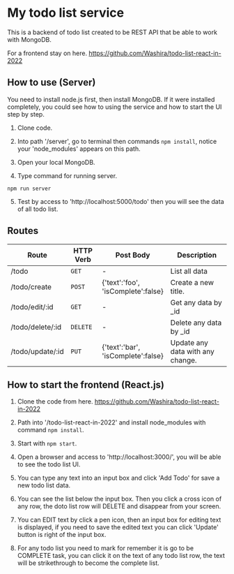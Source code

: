 # My todo list service

This is a backend of todo list created to be REST API that be able to work with MongoDB.

For a frontend stay on here.
https://github.com/Washira/todo-list-react-in-2022


## How to use (Server)

You need to install node.js first, then install MongoDB. If it were installed completely, you could see how to using the service and how to start the UI step by step.

1. Clone code.

2. Into path '/server', go to terminal then commands `npm install`, notice your 'node_modules' appears on this path.

3. Open your local MongoDB.

4. Type command for running server.

```
npm run server
```

5. Test by access to 'http://localhost:5000/todo' then you will see the data of all todo list.


## Routes

| Route | HTTP Verb | Post Body | Description |
|------|---------|----------|---------|
| /todo | `GET` | - | List all data |
| /todo/create | `POST` | {'text':'foo',<br> 'isComplete':false} | Create a new title. |
| /todo/edit/:id | `GET` | - | Get any data by _id |
| /todo/delete/:id | `DELETE` | - | Delete any data by _id |
| /todo/update/:id | `PUT` | {'text':'bar',<br> 'isComplete':false} | Update any data with any change. |


## How to start the frontend (React.js)

1. Clone the code from here. https://github.com/Washira/todo-list-react-in-2022

2. Path into '/todo-list-react-in-2022' and install node_modules with command `npm install`.

3. Start with `npm start`.

4. Open a browser and access to 'http://localhost:3000/', you will be able to see the todo list UI.

5. You can type any text into an input box and click 'Add Todo' for save a new todo list data.

6. You can see the list below the input box. Then you click a cross icon of any row, the doto list row will DELETE and disappear from your screen.

7. You can EDIT text by click a pen icon, then an input box for editing text is displayed, if you need to save the edited text you can click 'Update' button is right of the input box.

8. For any todo list you need to mark for remember it is go to be COMPLETE task, you can click it on the text of any todo list row, the text will be strikethrough to become the complete list.